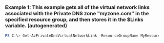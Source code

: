 ### Example 1: This example gets all of the virtual network links associated with the Private DNS zone "myzone.com" in the specified resource group, and then stores it in the $Links variable. (autogenerated)
```powershell
PS C:\> Get-AzPrivateDnsVirtualNetworkLink -ResourceGroupName MyResourceGroup -ZoneName myzone.com
```

